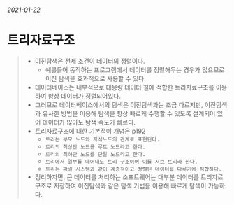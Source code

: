 ###### 2021-01-22
# 트리자료구조

> - 이진탐색은 전제 조건이 데이터의 정렬이다.
>   - 예를들어 동작하는 프로그램에서 데이터를 정렬해두는 경우가 많으므로 이진 탐색을 효과적으로 사용할 수 있다.
> - 데이터베이스는 내부적으로 대용량 데이터 철에 적합한 트리자료구조를 이용하여 항상 데이터가 정렬되어있다. 
> - 그러므로 데이터베이스에서의 탐색은 이진탐색과는 조금 다르지만, 이진탐색과 유사한 방법을 이용해 탐색을 항상 빠르게 수행할 수 있도록 설계되어 있어 데이터가 많아도 탐색 속도가 빠르다.
> - 트리자료구조에 대한 기본적이 개념은 p192
>   - `트리는 부모 노드와 자식노드의 관계로 표현된다.`
>   - `트리의 최상단 노드를 루트 노드라고 한다.`
>   - `트리의 최하단 노드를 단말 노드라고 한다.`
>   - `트리에서 일부를 떼어내도 트리 구조이며 이를 서브 트리라 한다.`
>   - `트리는 파일 시스템과 같이 계층적이고 정렬된 데이터를 다루기에 적합하다.`
>  - 정리하자면, 큰 데이터를 처리하는 소프트웨어는 대부분 데이터를 트리자료구조로 저장하여 이진탐색과 같은 탐색 기법을 이용해 빠르게 탐색이 가능하다.
